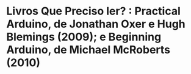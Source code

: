 # Livros Que Preciso ler? : Practical Arduino, de Jonathan Oxer e Hugh Blemings (2009); e  Beginning Arduino, de Michael McRoberts (2010)
